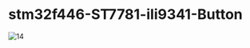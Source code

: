 # stm32f446-ST7781-ili9341-Button
![14](https://user-images.githubusercontent.com/31142397/196009517-2df37659-0e7d-4648-a0d8-9f096fda5454.jpg)
